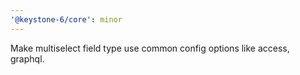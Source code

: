 ```yaml
---
'@keystone-6/core': minor
---
```


Make multiselect field type use common config options like access, graphql.
